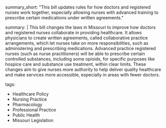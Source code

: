 summary_short: "This bill updates rules for how doctors and registered nurses work together, especially allowing nurses with advanced training to prescribe certain medications under written agreements."

summary: |
  This bill changes the laws in Missouri to improve how doctors and registered nurses collaborate in providing healthcare. It allows physicians to create written agreements, called collaborative practice arrangements, which let nurses take on more responsibilities, such as administering and prescribing medications. Advanced practice registered nurses (such as nurse practitioners) will be able to prescribe certain controlled substances, including some opioids, for specific purposes like hospice care and substance use treatment, within clear limits. These changes aim to give nurses more authority to help deliver quality healthcare and make services more accessible, especially in areas with fewer doctors.

tags:
  - Healthcare Policy
  - Nursing Practice
  - Pharmacology
  - Professional Practice
  - Public Health
  - Missouri Legislation
